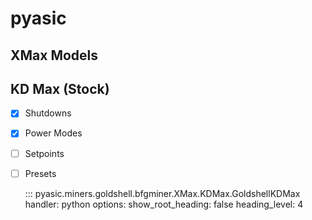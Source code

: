 # pyasic
## XMax Models

## KD Max (Stock)

- [x] Shutdowns
- [x] Power Modes
- [ ] Setpoints
- [ ] Presets

    ::: pyasic.miners.goldshell.bfgminer.XMax.KDMax.GoldshellKDMax
    handler: python
    options:
        show_root_heading: false
        heading_level: 4

